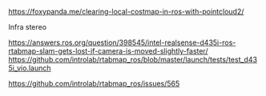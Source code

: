 https://foxypanda.me/clearing-local-costmap-in-ros-with-pointcloud2/


Infra stereo

https://answers.ros.org/question/398545/intel-realsense-d435i-ros-rtabmap-slam-gets-lost-if-camera-is-moved-slightly-faster/
https://github.com/introlab/rtabmap_ros/blob/master/launch/tests/test_d435i_vio.launch

https://github.com/introlab/rtabmap_ros/issues/565

